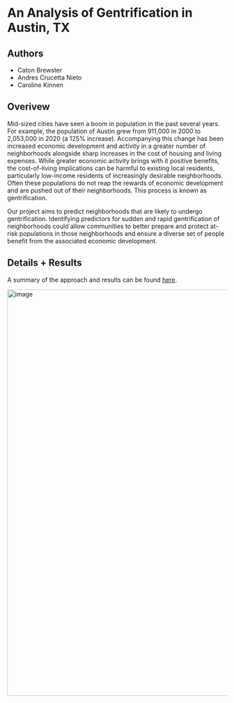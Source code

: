 # An Analysis of Gentrification in Austin, TX

## Authors
* Caton Brewster
* Andres Crucetta Nieto
* Caroline Kinnen

## Overivew 
Mid-sized cities have seen a boom in population in the past several years. For example, the population of Austin grew from 911,000 in 2000 to 2,053,000 in 2020 (a 125% increase). Accompanying this change has been increased economic development and activity in a greater number of neighborhoods alongside sharp increases in the cost of housing and living expenses. While greater economic activity brings with it positive benefits, the cost-of-living implications can be harmful to existing local residents, particularly low-income residents of increasingly desirable neighborhoods. Often these populations do not reap the rewards of economic development and are pushed out of their neighborhoods. This process is known as gentrification.
 
Our project aims to predict neighborhoods that are likely to undergo gentrification. Identifying predictors for sudden and rapid gentrification of neighborhoods could allow communities to better prepare and protect at-risk populations in those neighborhoods and ensure a diverse set of people benefit from the associated economic development. 


## Details + Results
A summary of the approach and results can be found [here](https://docs.google.com/presentation/d/19H_RKngEI0_xx7pDW0UUK327SNP3mqN554ITTTEepNw/edit#slide=id.gde4f1f3e4b_4_49). 

<img width="932" alt="image" src="https://user-images.githubusercontent.com/84205874/162997251-a417930d-e7b2-434d-af93-88decea10641.png">

